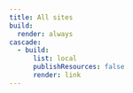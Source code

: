 ```yaml
---
title: All sites
build:
  render: always
cascade:
  - build:
      list: local
      publishResources: false
      render: link
---
```

